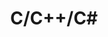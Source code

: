---
layout: list
title: C/C++/C#
slug: C/C++/C#
category: study
menu: false
submenu: true
order: 2
description: >
   C/C++/C#
---